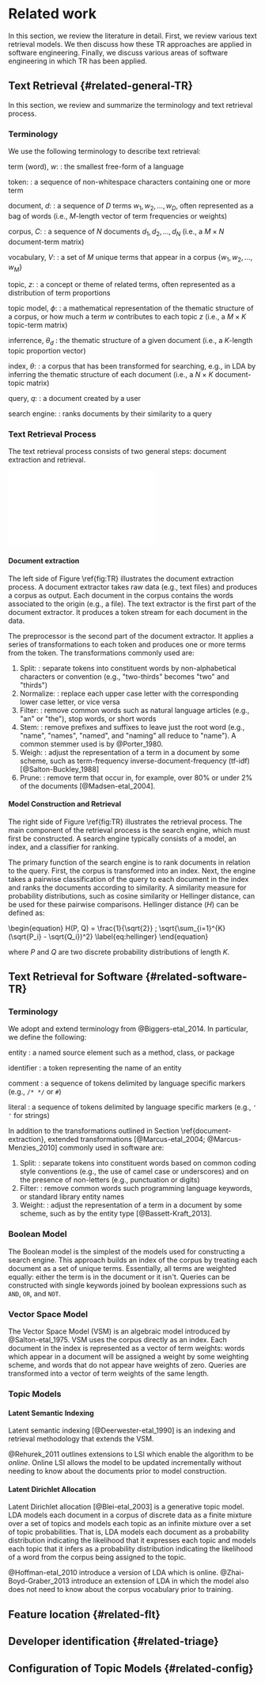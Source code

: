 # Related work

In this section, we review the literature in detail.
First, we review various text retrieval models.
We then discuss how these TR approaches are applied in software engineering.
Finally, we discuss various areas of software engineering in which TR
has been applied.

## Text Retrieval {#related-general-TR}

In this section, we review and summarize the terminology and text retrieval
process.

### Terminology

We use the following terminology to describe text retrieval:

term (word), $w$:
:   the smallest free-form of a language

token:
:   a sequence of non-whitespace characters containing one or more term

document, $d$:
:   a sequence of $D$ terms $w_1, w_2, ..., w_D$, often represented as a
bag of words (i.e., $M$-length vector of term frequencies or weights)

corpus, $C$:
:   a sequence of $N$ documents $d_1, d_2, ..., d_N$ (i.e., a $M \times N$
document-term matrix)

vocabulary, $V$:
:   a set of $M$ unique terms that appear in a corpus $\{w_1, w_2, ..., w_M\}$

topic, $z$:
:   a concept or theme of related terms, often represented as a distribution of
term proportions

topic model, $\phi$:
:   a mathematical representation of the thematic structure of a corpus, or how
much a term $w$ contributes to each topic $z$ (i.e., a $M \times K$ topic-term
matrix)

inferrence, $\theta_d$
:   the thematic structure of a given document (i.e., a $K$-length topic
proportion vector)

index, $\theta$:
:   a corpus that has been transformed for searching, e.g., in LDA by
inferring the thematic structure of each document (i.e., a $N \times K$
document-topic matrix)

query, $q$:
:   a document created by a user

search engine:
:   ranks documents by their similarity to a query


### Text Retrieval Process

The text retrieval process consists of two general steps: document extraction
and retrieval.

![The general text retrieval process\label{fig:TR}](figures/text-retrieval.pdf)


#### Document extraction

The left side of Figure \ref{fig:TR} illustrates the document extraction
process. A document extractor takes raw data (e.g., text files) and produces a
corpus as output. Each document in the corpus contains the words associated to
the origin (e.g., a file). The text extractor is the first part of the document
extractor. It produces a token stream for each document in the data.

The preprocessor is the second part of the document extractor. It applies a
series of transformations to each token and produces one or more terms from the
token. The transformations commonly used are:

1. Split:
    :    separate tokens into constituent words by non-alphabetical characters
    or convention (e.g., "two-thirds" becomes "two" and "thirds")
2. Normalize:
    :   replace each upper case letter with the corresponding lower case
    letter, or vice versa
3. Filter:
    :   remove common words such as natural language articles (e.g., "an" or
    "the"), stop words, or short words
4. Stem:
    :   remove prefixes and suffixes to leave just the root word (e.g.,
    "name", "names", "named", and "naming" all reduce to "name"). A common
    stemmer used is by @Porter_1980.
5. Weigh:
    :   adjust the representation of a term in a document by some scheme,
    such as term-frequency inverse-document-frequency (tf-idf)
    [@Salton-Buckley_1988]
6. Prune:
    :   remove term that occur in, for example, over 80% or under 2% of the
    documents [@Madsen-etal_2004].

#### Model Construction and Retrieval

The right side of Figure \ref{fig:TR} illustrates the retrieval process. The
main component of the retrieval process is the search engine, which must first
be constructed. A search engine typically consists of a model, an index, and a
classifier for ranking.

The primary function of the search engine is to rank documents in relation to
the query. First, the corpus is transformed into an index. Next, the engine
takes a pairwise classification of the query to each document in the index and
ranks the documents according to similarity. A similarity measure for
probability distributions, such as cosine similarity or Hellinger distance, can
be used for these pairwise comparisons. Hellinger distance ($H$) can be defined
as:

\begin{equation}
    H(P, Q) = \frac{1}{\sqrt{2}} \; \sqrt{\sum_{i=1}^{K} (\sqrt{P_i} - \sqrt{Q_i})^2}
\label{eq:hellinger}
\end{equation}

where $P$ and $Q$ are two discrete probability distributions of length $K$.

## Text Retrieval for Software {#related-software-TR}

### Terminology 

We adopt and extend terminology from @Biggers-etal_2014.
In particular, we define the following:

entity
:   a named source element such as a method, class, or package

identifier
:   a token representing the name of an entity

comment
:   a sequence of tokens delimited by language specific markers (e.g., `/* */`
or `#`)

literal
:   a sequence of tokens delimited by language specific markers (e.g., `' '`
for strings)

In addition to the transformations outlined in Section
\ref{document-extraction}, extended transformations [@Marcus-etal_2004;
@Marcus-Menzies_2010] commonly used in software are:

1. Split:
    :    separate tokens into constituent words based on common coding style
    conventions (e.g., the use of camel case or underscores) and on the presence
    of non-letters (e.g., punctuation or digits)
2. Filter:
    :   remove common words such programming language keywords, or standard
    library entity names
3. Weight:
    :   adjust the representation of a term in a document by some scheme, such
    as by the entity type [@Bassett-Kraft_2013].


### Boolean Model

The Boolean model is the simplest of the models used for constructing a search
engine. This approach builds an index of the corpus by treating each document
as a set of unique terms. Essentially, all terms are weighted equally: either
the term is in the document or it isn't. Queries can be constructed with
single keywords joined by boolean expressions such as `AND`, `OR`, and `NOT`.

### Vector Space Model

The Vector Space Model (VSM) is an algebraic model introduced by
@Salton-etal_1975. VSM uses the corpus directly as an index. Each document in
the index is represented as a vector of term weights: words which appear in a
document will be assigned a weight by some weighting scheme, and words that do
not appear have weights of zero. Queries are transformed into a vector of term
weights of the same length.

### Topic Models

#### Latent Semantic Indexing

Latent semantic indexing [@Deerwester-etal_1990] is an indexing and retrieval
methodology that extends the VSM.

@Rehurek_2011 outlines extensions to LSI which enable the algorithm to be
*online*. Online LSI allows the model to be updated incrementally without
needing to know about the documents prior to model construction.

#### Latent Dirichlet Allocation

Latent Dirichlet allocation [@Blei-etal_2003] is a generative topic model. LDA
models each document in a corpus of discrete data as a finite mixture over a
set of topics and models each topic as an infinite mixture over a set of topic
probabilities.  That is, LDA models each document as a probability distribution
indicating the likelihood that it expresses each topic and models each topic
that it infers as a probability distribution indicating the likelihood of a
word from the corpus being assigned to the topic.

@Hoffman-etal_2010 introduce a version of LDA which is online.
@Zhai-Boyd-Graber_2013 introduce an extension of LDA in which the model also
does not need to know about the corpus vocabulary prior to training.

## Feature location {#related-flt}

## Developer identification {#related-triage}

## Configuration of Topic Models {#related-config}

